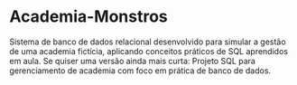 # Academia-Monstros
Sistema de banco de dados relacional desenvolvido para simular a gestão de uma academia fictícia, aplicando conceitos práticos de SQL aprendidos em aula.  Se quiser uma versão ainda mais curta:  Projeto SQL para gerenciamento de academia com foco em prática de banco de dados.
